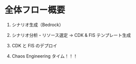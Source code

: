 # 全体フロー概要

1. シナリオ生成（Bedrock）

2. シナリオ分析・リソース選定 → CDK & FIS テンプレート生成

3. CDK と FIS のデプロイ

4. Chaos Engineering タイム！！！

